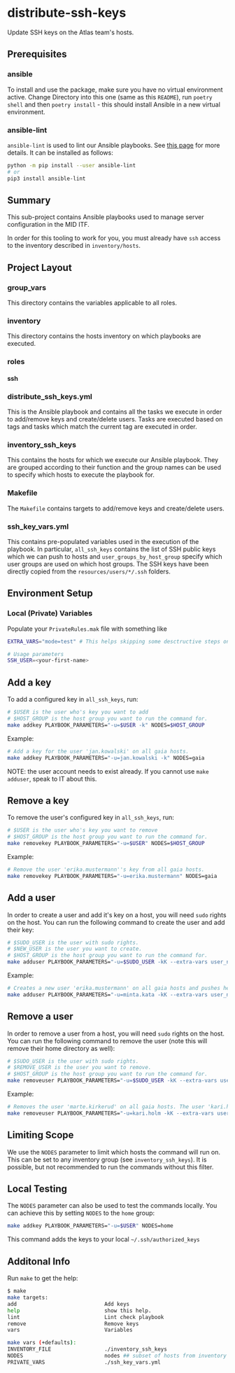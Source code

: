# distribute-ssh-keys

Update SSH keys on the Atlas team's hosts.

## Prerequisites

### ansible

To install and use the package, make sure you have no virtual environment active. Change Directory into this one (same as this `README`), run `poetry shell` and then `poetry install` - this should install Ansible in a new virtual environment.

### ansible-lint

`ansible-lint` is used to lint our Ansible playbooks. See [this page](https://ansible-lint.readthedocs.io) for more details. It can be installed as follows:

```sh
python -m pip install --user ansible-lint
# or
pip3 install ansible-lint
```

## Summary

This sub-project contains Ansible playbooks used to manage server configuration in the MID ITF.

In order for this tooling to work for you, you must already have `ssh` access to the inventory described in `inventory/hosts`.

## Project Layout

### group_vars

This directory contains the variables applicable to all roles.

### inventory

This directory contains the hosts inventory on which playbooks are executed.

### roles

#### ssh

### distribute_ssh_keys.yml

This is the Ansible playbook and contains all the tasks we execute in order to add/remove keys and create/delete users. Tasks are executed based on tags and tasks which match the current tag are executed in order.

### inventory_ssh_keys

This contains the hosts for which we execute our Ansible playbook. They are grouped according to their function and the group names can be used to specify which hosts to execute the playbook for.

### Makefile

The `Makefile` contains targets to add/remove keys and create/delete users.

### ssh_key_vars.yml

This contains pre-populated variables used in the execution of the playbook. In particular, `all_ssh_keys` contains the list of SSH public keys which we can push to hosts and `user_groups_by_host_group` specify which user groups are used on which host groups. The SSH keys have been directly copied from the `resources/users/*/.ssh` folders.

## Environment Setup

### Local (Private) Variables

Populate your `PrivateRules.mak` file with something like

```bash
EXTRA_VARS="mode=test" # This helps skipping some desctructive steps on the BIFROST

# Usage parameters
SSH_USER=<your-first-name>
```

## Add a key

To add a configured key in `all_ssh_keys`, run:

```sh
# $USER is the user who's key you want to add
# $HOST_GROUP is the host group you want to run the command for.
make addkey PLAYBOOK_PARAMETERS="-u=$USER -k" NODES=$HOST_GROUP
```

Example:

```sh
# Add a key for the user 'jan.kowalski' on all gaia hosts.
make addkey PLAYBOOK_PARAMETERS="-u=jan.kowalski -k" NODES=gaia
```

NOTE: the user account needs to exist already. If you cannot use `make adduser`, speak to IT about this.

## Remove a key

To remove the user's configured key in `all_ssh_keys`, run:

```sh
# $USER is the user who's key you want to remove
# $HOST_GROUP is the host group you want to run the command for.
make removekey PLAYBOOK_PARAMETERS="-u=$USER" NODES=$HOST_GROUP
```

Example:

```sh
# Remove the user 'erika.mustermann''s key from all gaia hosts.
make removekey PLAYBOOK_PARAMETERS="-u=erika.mustermann" NODES=gaia
```

## Add a user

In order to create a user and add it's key on a host, you will need `sudo` rights on the host.
You can run the following command to create the user and add their key:

```sh
# $SUDO_USER is the user with sudo rights.
# $NEW_USER is the user you want to create.
# $HOST_GROUP is the host group you want to run the command for.
make adduser PLAYBOOK_PARAMETERS="-u=$SUDO_USER -kK --extra-vars user_name=$NEW_USER" NODES=$HOST_GROUP
```

Example:

```sh
# Creates a new user 'erika.mustermann' on all gaia hosts and pushes her SSH public key there as well. The user 'minta.kata' already exists on the hosts and has sudo rights.
make adduser PLAYBOOK_PARAMETERS="-u=minta.kata -kK --extra-vars user_name=erika.mustermann" NODES=gaia
```

## Remove a user

In order to remove a user from a host, you will need `sudo` rights on the host.
You can run the following command to remove the user (note this will remove their home directory as well):

```sh
# $SUDO_USER is the user with sudo rights.
# $REMOVE_USER is the user you want to remove.
# $HOST_GROUP is the host group you want to run the command for.
make removeuser PLAYBOOK_PARAMETERS="-u=$SUDO_USER -kK --extra-vars user_name=$REMOVE_USER" NODES=$HOST_GROUP
```

Example:

```sh
# Removes the user 'marte.kirkerud' on all gaia hosts. The user 'kari.holm' exists on the hosts and has sudo rights.
make removeuser PLAYBOOK_PARAMETERS="-u=kari.holm -kK --extra-vars user_name=marte.kirkerud" NODES=gaia
```

## Limiting Scope

We use the `NODES` parameter to limit which hosts the command will run on. This can be set to any inventory group (see `inventory_ssh_keys`). It is possible, but not recommended to run the commands without this filter.

## Local Testing

The `NODES` parameter can also be used to test the commands locally.
You can achieve this by setting `NODES` to the `home` group:

```sh
make addkey PLAYBOOK_PARAMETERS="-u=$USER" NODES=home
```

This command adds the keys to your local `~/.ssh/authorized_keys`

## Additonal Info

Run `make` to get the help:

```sh
$ make
make targets:
add                            Add keys
help                           show this help.
lint                           Lint check playbook
remove                         Remove keys
vars                           Variables

make vars (+defaults):
INVENTORY_FILE                 ./inventory_ssh_keys
NODES                          nodes ## subset of hosts from inventory to run against
PRIVATE_VARS                   ./ssh_key_vars.yml
```
